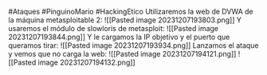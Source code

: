 #Ataques #PinguinoMario #HackingEtico 
Utilizaremos la web de DVWA de la máquina metasploitable 2:
![[Pasted image 20231207193803.png]]
Y usaremos el módulo de slowloris de metasploit:
![[Pasted image 20231207193844.png]]
Y le cargamos la IP objetivo y el puerto que queramos tirar:
![[Pasted image 20231207193934.png]]
Lanzamos el ataque y vemos que no carga la web:
![[Pasted image 20231207194121.png]]
![[Pasted image 20231207194132.png]]
